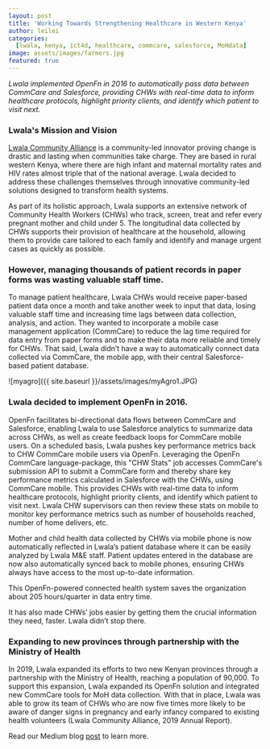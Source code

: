 ```yaml
---
layout: post
title: 'Working Towards Strengthening Healthcare in Western Kenya'
author: leilei
categories:
  [lwala, kenya, ict4d, healthcare, commcare, salesforce, MoHdata]
image: assets/images/farmers.jpg
featured: true
---
```


_Lwala implemented OpenFn in 2016 to automatically pass data between CommCare and Salesforce, providing CHWs with real-time data to inform healthcare  protocols, highlight priority clients, and identify which patient to visit next._

### Lwala's Mission and Vision

[Lwala Community Alliance](http://www.lwala.org) is a community-led innovator proving change is drastic and lasting when communities take charge. They are based in rural western Kenya, where there are high infant and maternal mortality rates and HIV rates almost triple that of the national average. Lwala decided to address these challenges themselves through innovative community-led solutions designed to transform health systems. 

As part of its holistic approach, Lwala supports an extensive network of Community Health Workers (CHWs) who track, screen, treat and refer every pregnant mother and child under 5. The longitudinal data collected by CHWs supports their provision of healthcare at the household, allowing them to provide care tailored to each family and identify and manage urgent cases as quickly as possible. 

### However, managing thousands of patient records in paper forms was wasting valuable staff time. 

To manage patient healthcare, Lwala CHWs would receive paper-based patient data once a month and take another week to input that data, losing valuable staff time and increasing time lags between data collection, analysis, and action. They wanted to incorporate a mobile case management application (CommCare) to reduce the lag time required for data entry from paper forms and to make their data more reliable and timely for CHWs. That said, Lwala didn’t have a way to automatically connect data collected via CommCare, the mobile app, with their central Salesforce-based patient database. 

![myagro]({{ site.baseurl }}/assets/images/myAgro1.JPG)



### Lwala decided to implement OpenFn in 2016. 

OpenFn facilitates bi-directional data flows between CommCare and Salesforce, enabling Lwala to use Salesforce analytics to summarize data across CHWs, as well as create feedback loops for CommCare mobile users. On a scheduled basis, Lwala pushes key performance metrics back to CHW CommCare mobile users via OpenFn. Leveraging the OpenFn CommCare language-package, this "CHW Stats" job accesses CommCare's submission API to submit a CommCare form and thereby share key performance metrics calculated in Salesforce with the CHWs, using CommCare mobile. This provides CHWs with real-time data to inform healthcare  protocols, highlight priority clients, and identify which patient to visit next. Lwala CHW supervisors can then review these stats on mobile to monitor key performance metrics such as number of households reached, number of home delivers, etc. 

Mother and child health data collected by CHWs via mobile phone is now automatically reflected in Lwala’s patient database where it can be easily analyzed by Lwala M&E staff. Patient updates entered in the database are now also automatically synced back to mobile phones, ensuring CHWs always have access to the most up-to-date information. 

This OpenFn-powered connected health system saves the organization about 205 hours/quarter in data entry time. 

It has also made CHWs’ jobs easier by getting them the crucial information they need, faster. Lwala didn’t stop there. 

### Expanding to new provinces through partnership with the Ministry of Health

In 2019, Lwala expanded its efforts to two new Kenyan provinces through a partnership with the Ministry of Health, reaching a population of 90,000. To support this expansion, Lwala expanded its OpenFn solution and integrated new CommCare tools for MoH data collection. With that in place, Lwala was able to grow its team of CHWs who are now five times more likely to be aware of danger signs in pregnancy and early infancy compared to existing health volunteers (Lwala Community Alliance, 2019 Annual Report). 


Read our Medium blog [post](https://medium.com/@taylordowns2000/building-a-real-time-decision-support-tool-for-community-health-workers-75ef8a4ba520?source=---------7------------------) to learn more.

